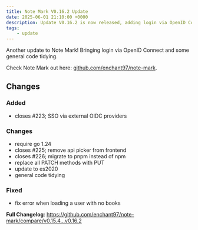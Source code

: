 ```yaml
---
title: Note Mark V0.16.2 Update
date: 2025-06-01 21:10:00 +0000
description: Update V0.16.2 is now released, adding login via OpenID Connect.
tags:
    - update
---
```


Another update to Note Mark! Bringing login via OpenID Connect and some general code tidying.

Check Note Mark out here: [github.com/enchant97/note-mark](https://github.com/enchant97/note-mark).

## Changes
### Added
- closes #223; SSO via external OIDC providers
### Changes
- require go 1.24
- closes #225; remove api picker from frontend
- closes #226; migrate to pnpm instead of npm
- replace all PATCH methods with PUT
- update to es2020
- general code tidying
### Fixed
- fix error when loading a user with no books

**Full Changelog**: https://github.com/enchant97/note-mark/compare/v0.15.4...v0.16.2
